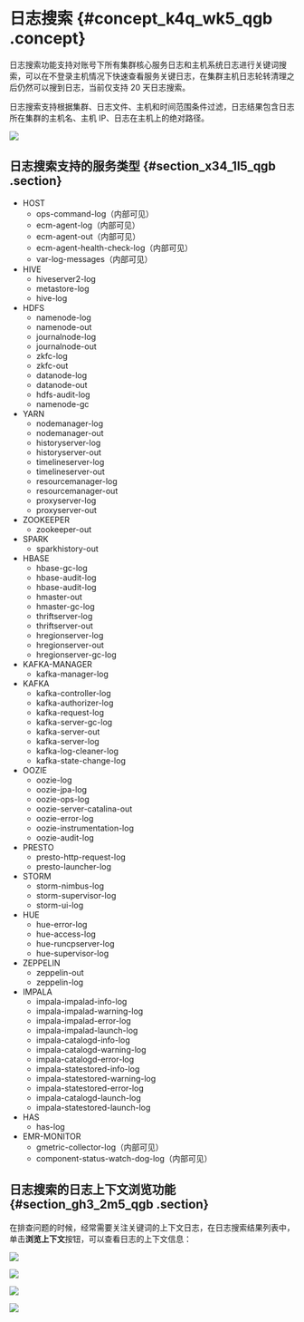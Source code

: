 # 日志搜索 {#concept_k4q_wk5_qgb .concept}

日志搜索功能支持对账号下所有集群核心服务日志和主机系统日志进行关键词搜索，可以在不登录主机情况下快速查看服务关键日志，在集群主机日志轮转清理之后仍然可以搜到日志，当前仅支持 20 天日志搜索。

日志搜索支持根据集群、日志文件、主机和时间范围条件过滤，日志结果包含日志所在集群的主机名、主机 IP、日志在主机上的绝对路径。

![](http://static-aliyun-doc.oss-cn-hangzhou.aliyuncs.com/assets/img/123500/155781673238695_zh-CN.png)

## 日志搜索支持的服务类型 {#section_x34_1l5_qgb .section}

-   HOST
    -   ops-command-log（内部可见）
    -   ecm-agent-log（内部可见）
    -   ecm-agent-out（内部可见）
    -   ecm-agent-health-check-log（内部可见）
    -   var-log-messages（内部可见）
-   HIVE
    -   hiveserver2-log
    -   metastore-log
    -   hive-log
-   HDFS
    -   namenode-log
    -   namenode-out
    -   journalnode-log
    -   journalnode-out
    -   zkfc-log
    -   zkfc-out
    -   datanode-log
    -   datanode-out
    -   hdfs-audit-log
    -   namenode-gc
-   YARN
    -   nodemanager-log
    -   nodemanager-out
    -   historyserver-log
    -   historyserver-out
    -   timelineserver-log
    -   timelineserver-out
    -   resourcemanager-log
    -   resourcemanager-out
    -   proxyserver-log
    -   proxyserver-out
-   ZOOKEEPER
    -   zookeeper-out
-   SPARK
    -   sparkhistory-out
-   HBASE
    -   hbase-gc-log
    -   hbase-audit-log
    -   hbase-audit-log
    -   hmaster-out
    -   hmaster-gc-log
    -   thriftserver-log
    -   thriftserver-out
    -   hregionserver-log
    -   hregionserver-out
    -   hregionserver-gc-log
-   KAFKA-MANAGER
    -   kafka-manager-log
-   KAFKA
    -   kafka-controller-log
    -   kafka-authorizer-log
    -   kafka-request-log
    -   kafka-server-gc-log
    -   kafka-server-out
    -   kafka-server-log
    -   kafka-log-cleaner-log
    -   kafka-state-change-log
-   OOZIE
    -   oozie-log
    -   oozie-jpa-log
    -   oozie-ops-log
    -   oozie-server-catalina-out
    -   oozie-error-log
    -   oozie-instrumentation-log
    -   oozie-audit-log
-   PRESTO
    -   presto-http-request-log
    -   presto-launcher-log
-   STORM
    -   storm-nimbus-log
    -   storm-supervisor-log
    -   storm-ui-log
-   HUE
    -   hue-error-log
    -   hue-access-log
    -   hue-runcpserver-log
    -   hue-supervisor-log
-   ZEPPELIN
    -   zeppelin-out
    -   zeppelin-log
-   IMPALA
    -   impala-impalad-info-log
    -   impala-impalad-warning-log
    -   impala-impalad-error-log
    -   impala-impalad-launch-log
    -   impala-catalogd-info-log
    -   impala-catalogd-warning-log
    -   impala-catalogd-error-log
    -   impala-statestored-info-log
    -   impala-statestored-warning-log
    -   impala-statestored-error-log
    -   impala-catalogd-launch-log
    -   impala-statestored-launch-log
-   HAS
    -   has-log
-   EMR-MONITOR
    -   gmetric-collector-log（内部可见）
    -   component-status-watch-dog-log（内部可见）

## 日志搜索的日志上下文浏览功能 {#section_gh3_2m5_qgb .section}

在排查问题的时候，经常需要关注关键词的上下文日志，在日志搜索结果列表中，单击**浏览上下文**按钮，可以查看日志的上下文信息：

![](http://static-aliyun-doc.oss-cn-hangzhou.aliyuncs.com/assets/img/123500/155781673438696_zh-CN.png)

![](http://static-aliyun-doc.oss-cn-hangzhou.aliyuncs.com/assets/img/123500/155781673438697_zh-CN.png)

![](http://static-aliyun-doc.oss-cn-hangzhou.aliyuncs.com/assets/img/123500/155781673438698_zh-CN.png)

![](http://static-aliyun-doc.oss-cn-hangzhou.aliyuncs.com/assets/img/123500/155781673438699_zh-CN.png)

